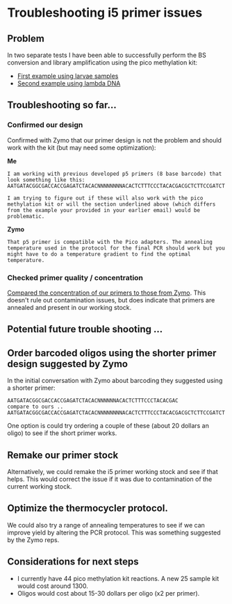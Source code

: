 # Troubleshooting i5 primer issues 

## Problem
In two separate tests I have been able to successfully perform the BS conversion and library amplification using the pico methylation kit:

* [First example using larvae samples](https://github.com/epigeneticstoocean/2018OAExp_larvae/blob/master/notebook/20200902_PrimerTest1_picoMethylationLibraryPrep.md)
* [Second example using lambda DNA](https://github.com/epigeneticstoocean/2018OAExp_larvae/blob/master/notebook/20200904_BSConversionUsingLamdaDNA.md)

## Troubleshooting so far...

### Confirmed our design
Confirmed with Zymo that our primer design is not the problem and should work with the kit (but may need some optimization):

**Me**  
```
I am working with previous developed p5 primers (8 base barcode) that look something like this:
AATGATACGGCGACCACCGAGATCTACACNNNNNNNNACACTCTTTCCCTACACGACGCTCTTCCGATCT

I am trying to figure out if these will also work with the pico methylation kit or will the section underlined above (which differs from the example your provided in your earlier email) would be problematic.
```
**Zymo**  
```
That p5 primer is compatible with the Pico adapters. The annealing temperature used in the protocol for the final PCR should work but you might have to do a temperature gradient to find the optimal temperature.
```
### Checked primer quality / concentration

[Compared the concentration of our primers to those from Zymo](https://github.com/epigeneticstoocean/2018OAExp_larvae/blob/master/notebook/20200903_primerAndSampleCheck.md). This doesn't rule out contamination issues, but does indicate that primers are annealed and present in our working stock.

## Potential future trouble shooting ...

## Order barcoded oligos using the shorter primer design suggested by Zymo

In the initial conversation with Zymo about barcoding they suggested using a shorter primer:

```
AATGATACGGCGACCACCGAGATCTACACNNNNNNACACTCTTTCCCTACACGAC
compare to ours ..
AATGATACGGCGACCACCGAGATCTACACNNNNNNNNACACTCTTTCCCTACACGACGCTCTTCCGATCT
```

One option is could try ordering a couple of these (about 20 dollars an oligo) to see if the short primer works.

## Remake our primer stock

Alternatively, we could remake the i5 primer working stock and see if that helps. This would correct the issue if it was due to contamination of the current working stock.

## Optimize the thermocycler protocol.

We could also try a range of annealing temperatures to see if we can improve yield by altering the PCR protocol. This was something suggested by the Zymo reps.


## Considerations for next steps

* I currently have 44 pico methylation kit reactions. A new 25 sample kit would cost around 1300.
* Oligos would cost about 15-30 dollars per oligo (x2 per primer).
